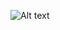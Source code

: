 ![Alt text](https://spotify-recently-played-readme.vercel.app/api?user=vs06pr9c0eqe6ummgt5lm56z4&count={1count})
